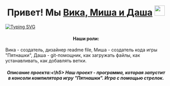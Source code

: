 <h1 align="center">Привет! Мы <a href="https://daniilshat.ru/" target="_blank">Вика, Миша и Даша</a> 
<img src="https://github.com/blackcater/blackcater/raw/main/images/Hi.gif" height="32"/></h1>
<a href="https://git.io/typing-svg"><img src="https://readme-typing-svg.herokuapp.com?font=Fira+Code&pause=1000&color=0220F7&center=true&width=435&lines=%D0%A1%D1%82%D1%83%D0%B4%D0%B5%D0%BD%D1%82%D1%8B+%D0%98%D0%A2-15%2C16;%D0%98;%D0%A1%D0%BE%D0%B7%D0%B4%D0%B0%D1%82%D0%B5%D0%BB%D0%B8+%D0%BF%D1%80%D0%BE%D0%B5%D0%BA%D1%82%D0%B0+%C2%AB%D0%98%D0%B3%D1%80%D0%B0+%D0%9F%D1%8F%D1%82%D0%BD%D0%B0%D1%88%D0%BA%D0%B8%C2%BB" alt="Typing SVG" /></a>
<h4 align="center">Наши роли:</h4> Вика - создатель, дизайнер readme file, Миша - создатель кода игры "Пятнашки", Даша - git-помощник, как загружать файлы, как устанавливать, как добавлять ветки.</a>
<h5 align="center">Описание проекта:<\h5> Наш проект - программа, которая запустит в консоли компилятора игру "Пятнашки". Игра с помощью стрелок.</a>
